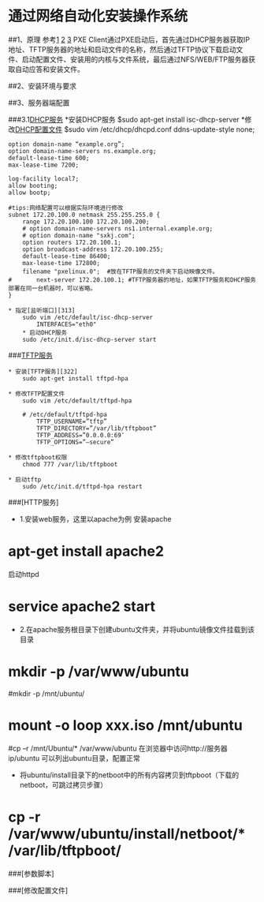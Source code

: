 # 通过网络自动化安装操作系统

##1、原理
	参考[1][11] [2][12] [3][13]
   PXE Client通过PXE启动后，首先通过DHCP服务器获取IP地址、TFTP服务器的地址和启动文件的名称，然后通过TFTP协议下载启动文件、启动配置文件、安装用的内核与文件系统，最后通过NFS/WEB/FTP服务器获取自动应答和安装文件。


##2、安装环境与要求

##3、服务器端配置

###3.1[DHCP服务][311]
	*安装DHCP服务
		$sudo apt-get	install isc-dhcp-server
        *修改[DHCP配置文件][312]
		$sudo vim /etc/dhcp/dhcpd.conf
	ddns-update-style none;

	option domain-name “example.org”;
	option domain-name-servers ns.example.org;
	default-lease-time 600;
	max-lease-time 7200;

	log-facility local7;
	allow booting;
	allow bootp;

	#tips:网络配置可以根据实际环境进行修改
	subnet 172.20.100.0 netmask 255.255.255.0 {
		range 172.20.100.100 172.20.100.200;
		# option domain-name-servers ns1.internal.example.org;
		# option domain-name "sxkj.com";
		option routers 172.20.100.1;
		option broadcast-address 172.20.100.255;
		default-lease-time 86400;
		max-lease-time 172800;
		filename "pxelinux.0";  #放在TFTP服务的文件夹下启动映像文件。
	#       next-server 172.20.100.1; #TFTP服务器的地址，如果TFTP服务和DHCP服务部署在同一台机器时，可以省略。
	}

	* 指定[监听端口][313]
		sudo vim /etc/default/isc-dhcp-server
			INTERFACES="eth0"
        * 启动DHCP服务
		sudo /etc/init.d/isc-dhcp-server start

###[TFTP服务][321]

	* 安装[TFTP服务][322]
		sudo apt-get install tftpd-hpa

	* 修改TFTP配置文件
		sudo vim /etc/default/tftpd-hpa
		
		# /etc/default/tftpd-hpa
			TFTP_USERNAME=”tftp”
			TFTP_DIRECTORY=”/var/lib/tftpboot”
			TFTP_ADDRESS=”0.0.0.0:69″
			TFTP_OPTIONS=”–secure”

	* 修改tftpboot权限
		chmod 777 /var/lib/tftpboot

	* 启动tftp
		sudo /etc/init.d/tftpd-hpa restart

###[HTTP服务]
* 1.安装web服务，这里以apache为例
安装apache
# apt-get install apache2
启动httpd
# service apache2 start

* 2.在apache服务根目录下创建ubuntu文件夹，并将ubuntu镜像文件挂载到该目录
# mkdir -p /var/www/ubuntu
#mkdir -p /mnt/ubuntu/
# mount -o loop xxx.iso /mnt/ubuntu
#cp –r /mnt/Ubuntu/* /var/www/ubuntu
在浏览器中访问http://服务器ip/ubuntu
可以列出ubuntu目录，配置正常

* 将ubuntu/install目录下的netboot中的所有内容拷贝到tftpboot（下载的netboot，可跳过拷贝步骤）
# cp -r /var/www/ubuntu/install/netboot/* /var/lib/tftpboot/
###[参数脚本]

###[修改配置文件]

[11]:https://help.ubuntu.com/12.04/installation-guide/powerpc/install-methods.html
[12]:https://help.ubuntu.com/12.04/installation-guide/i386/automatic-install.html
[13]:https://help.ubuntu.com/12.04/installation-guide/powerpc/ch05s01.html
[311]:https://help.ubuntu.com/lts/serverguide/dhcp.html
[312]:http://manpages.ubuntu.com/manpages/precise/en/man5/dhcpd.conf.5.html
[313]:https://help.ubuntu.com/community/dhcp3-server
[321]:http://en.wikipedia.org/wiki/Trivial_File_Transfer_Protocol
[322]:http://www.mmweg.rwth-aachen.de/~philipp.michalschik/wordpress/running-tftp-server-on-ubuntu-12-04-lts-precise/
